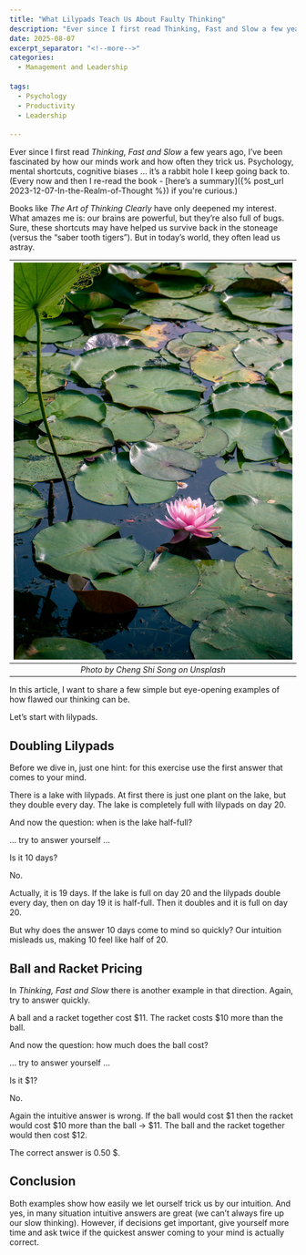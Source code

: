 ```yaml
---
title: "What Lilypads Teach Us About Faulty Thinking"
description: "Ever since I first read Thinking, Fast and Slow a few years ago, I’ve been fascinated by how our minds work and how often they trick us. Psychology, mental shortcuts, cognitive biases ... it’s a rabbit hole I keep going back to. Books like The Art of Thinking Clearly have only deepened my interest. What amazes me is: our brains are powerful, but they’re also full of bugs. Sure, these shortcuts may have helped us survive back in the stoneage (versus the saber tooth tigers). But in today’s world, they often lead us astray."
date: 2025-08-07
excerpt_separator: "<!--more-->"
categories:
  - Management and Leadership

tags:
  - Psychology
  - Productivity
  - Leadership

---
```


Ever since I first read *Thinking, Fast and Slow* a few years ago, I’ve been fascinated by how our minds work and how often they trick us. Psychology, mental shortcuts, cognitive biases ... it’s a rabbit hole I keep going back to. (Every now and then I re-read the book - [here’s a summary]({% post_url 2023-12-07-In-the-Realm-of-Thought %}) if you're curious.)

Books like *The Art of Thinking Clearly* have only deepened my interest. What amazes me is: our brains are powerful, but they’re also full of bugs. Sure, these shortcuts may have helped us survive back in the stoneage (versus the “saber tooth tigers”). But in today’s world, they often lead us astray.

| ![image](/assets/images/cheng-shi-song-lilypads-unsplash.jpg) |
|:--:|
| *Photo by Cheng Shi Song on Unsplash* |


In this article, I want to share a few simple but eye-opening examples of how flawed our thinking can be.

Let’s start with lilypads.

## Doubling Lilypads

Before we dive in, just one hint: for this exercise use the first answer that comes to your mind.

There is a lake with lilypads. At first there is just one plant on the lake, but they double every day. The lake is completely full with lilypads on day 20.

And now the question: when is the lake half-full?

… try to answer yourself …

Is it 10 days?

No.

Actually, it is 19 days. If the lake is full on day 20 and the lilypads double every day, then on day 19 it is half-full. Then it doubles and it is full on day 20.

But why does the answer 10 days come to mind so quickly? Our intuition misleads us, making 10 feel like half of 20.

## Ball and Racket Pricing

In *Thinking, Fast and Slow* there is another example in that direction. Again, try to answer quickly.

A ball and a racket together cost $11. The racket costs $10 more than the ball.

And now the question: how much does the ball cost?

… try to answer yourself …

Is it $1?

No.

Again the intuitive answer is wrong. If the ball would cost $1 then the racket would cost $10 more than the ball → $11. The ball and the racket together would then cost $12.

The correct answer is 0.50 $.

## Conclusion

Both examples show how easily we let ourself trick us by our intuition. And yes, in many situation intuitive answers are great (we can’t always fire up our slow thinking). However, if decisions get important, give yourself more time and ask twice if the quickest answer coming to your mind is actually correct.